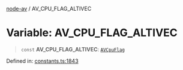 [node-av](../globals.md) / AV\_CPU\_FLAG\_ALTIVEC

# Variable: AV\_CPU\_FLAG\_ALTIVEC

> `const` **AV\_CPU\_FLAG\_ALTIVEC**: [`AVCpuFlag`](../type-aliases/AVCpuFlag.md)

Defined in: [constants.ts:1843](https://github.com/seydx/av/blob/f8631fc881b394300b1479f511d55cf1c370a87f/src/constants/constants.ts#L1843)

